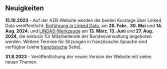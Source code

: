 ## Neuigkeiten
**15.10.2023** - Auf der AZB-Website werden die beiden Kurstage über Linked Data veröffentlicht: [Einführung in Linked Data](https://bundesamtf.lms.sapsf.eu/learning/user/common/viewItemDetails.do?componentTypeID=COURSE&componentID=4592&revisionDate=1693371600000&catalogCurrencyCode=CHF&returnLink=%2Flearning%2Fuser%2Fcatalogsearch%2FcatalogSearchDispatchAction.do%3FsearchType%3DfilteredSearch%26keywords%3D&backto=%2Flearning%2Fuser%2Fcatalogsearch%2FcatalogSearchDispatchAction.do%3FsearchType%3DfilteredSearch%26keywords%3D#/E2DB09307BFC8B9F180042009308C78B), am **26. Febr.**, **30. Mai** und **14. Aug. 2024**, und [LINDAS-Werkzeuge](https://bundesamtf.lms.sapsf.eu/learning/user/common/viewItemDetails.do?componentTypeID=COURSE&componentID=4594&revisionDate=1693371840000&catalogCurrencyCode=CHF&returnLink=%2Flearning%2Fuser%2Fcatalogsearch%2FcatalogSearchDispatchAction.do%3FsearchType%3DfilteredSearch%26keywords%3D&backto=%2Flearning%2Fuser%2Fcatalogsearch%2FcatalogSearchDispatchAction.do%3FsearchType%3DfilteredSearch%26keywords%3D#/42DD09307BFC8B9F180042009308C78B) am **13. März**, **13. Juni** und **27. Aug. 2024**, die exklusiv für Mitarbeitende der Bundesverwaltung angeboten werden. Weitere Termine für Sitzungen in französische Sprache sind verfügbar (siehe [französische](?lang=fr) Seite).

**31.8.2023** - Veröffentlichung der neuen Version der Website mit vielen neuen Themen.
